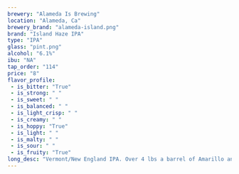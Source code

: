 ```yaml
---
brewery: "Alameda Is Brewing"
location: "Alameda, Ca"
brewery_brand: "alameda-island.png"
brand: "Island Haze IPA"
type: "IPA"
glass: "pint.png"
alcohol: "6.1%"
ibu: "NA"
tap_order: "114"
price: "8"
flavor_profile:
 - is_bitter: "True"
 - is_strong: " "
 - is_sweet: " "
 - is_balanced: " "
 - is_light_crisp: " "
 - is_creamy: " "
 - is_hoppy: "True"
 - is_light: " "
 - is_malty: " "
 - is_sour: " "
 - is_fruity: "True" 
long_desc: "Vermont/New England IPA. Over 4 lbs a barrel of Amarillo and El Dorado hops (64lbs of dry hop alone). Drinks like orange and grapefruit juice."
---
```

